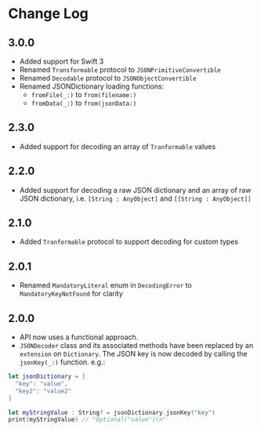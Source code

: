 # Change Log

## 3.0.0

- Added support for Swift 3
- Renamed `Transformable` protocol to `JSONPrimitiveConvertible`
- Renamed `Decodable` protocol to `JSONObjectConvertible`
- Renamed JSONDictionary loading functions:
	-  `fromFile(_:)` to `from(filename:)`
	-  `fromData(_:)` to `from(jsonData:)`

## 2.3.0

- Added support for decoding an array of `Tranformable` values

## 2.2.0

- Added support for decoding a raw JSON dictionary and an array of raw JSON dictionary, i.e. `[String : AnyObject]` and `[[String : AnyObject]]`

## 2.1.0

- Added `Tranformable` protocol to support decoding for custom types

## 2.0.1

- Renamed `MandatoryLiteral` enum in `DecodingError` to `MandatoryKeyNotFound` for clarity

## 2.0.0

- API now uses a functional approach.
- `JSONDecoder` class and its associated methods have been replaced by an `extension` on `Dictionary`. The JSON key is now decoded by calling the `jsonKey(_:)` function. e.g.:

```swift
let jsonDictionary = [
  "key": "value",
  "key2": "value2"
]

let myStringValue : String? = jsonDictionary.jsonKey("key")
print(myStringValue) // "Optional("value")\n"
```